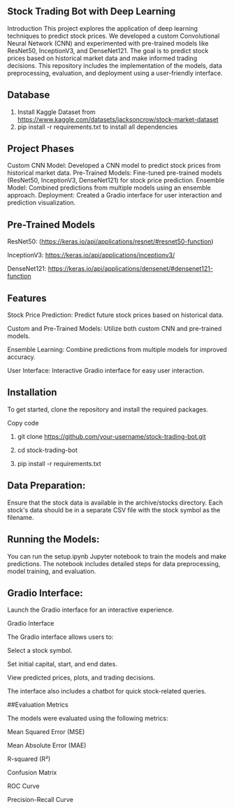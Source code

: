 ## Stock Trading Bot with Deep Learning
Introduction
This project explores the application of deep learning techniques to predict stock prices. We developed a custom Convolutional Neural Network (CNN) and experimented with pre-trained models like ResNet50, InceptionV3, and DenseNet121. The goal is to predict stock prices based on historical market data and make informed trading decisions. This repository includes the implementation of the models, data preprocessing, evaluation, and deployment using a user-friendly interface.

## Database
1) Install Kaggle Dataset from https://www.kaggle.com/datasets/jacksoncrow/stock-market-dataset
2) pip install -r requirements.txt to install all dependencies


## Project Phases
Custom CNN Model: Developed a CNN model to predict stock prices from historical market data.
Pre-Trained Models: Fine-tuned pre-trained models (ResNet50, InceptionV3, DenseNet121) for stock price prediction.
Ensemble Model: Combined predictions from multiple models using an ensemble approach.
Deployment: Created a Gradio interface for user interaction and prediction visualization.


## Pre-Trained Models
ResNet50: (https://keras.io/api/applications/resnet/#resnet50-function)

InceptionV3: https://keras.io/api/applications/inceptionv3/

DenseNet121: https://keras.io/api/applications/densenet/#densenet121-function

## Features
Stock Price Prediction: Predict future stock prices based on historical data.

Custom and Pre-Trained Models: Utilize both custom CNN and pre-trained models.

Ensemble Learning: Combine predictions from multiple models for improved accuracy.

User Interface: Interactive Gradio interface for easy user interaction.

## Installation
To get started, clone the repository and install the required packages.

Copy code

1) git clone https://github.com/your-username/stock-trading-bot.git

2) cd stock-trading-bot

3) pip install -r requirements.txt


## Data Preparation: 
Ensure that the stock data is available in the archive/stocks directory. Each stock's data should be in a separate CSV file with the stock symbol as the filename.

## Running the Models: 
You can run the setup.ipynb Jupyter notebook to train the models and make predictions. The notebook includes detailed steps for data preprocessing, model training, and evaluation.

## Gradio Interface: 
Launch the Gradio interface for an interactive experience.

Gradio Interface

The Gradio interface allows users to:

Select a stock symbol.

Set initial capital, start, and end dates.

View predicted prices, plots, and trading decisions.

The interface also includes a chatbot for quick stock-related queries.



##Evaluation Metrics

The models were evaluated using the following metrics:


Mean Squared Error (MSE)

Mean Absolute Error (MAE)

R-squared (R²)

Confusion Matrix

ROC Curve

Precision-Recall Curve

